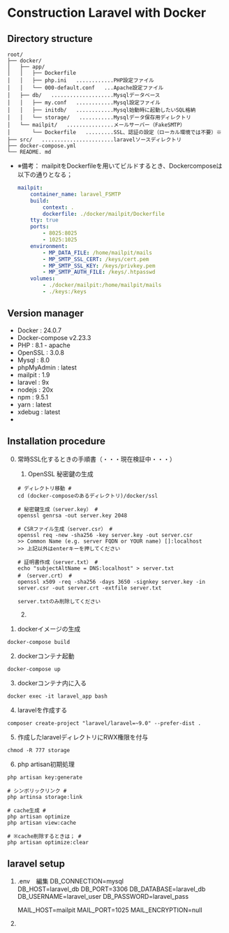 # Construction Laravel with Docker


## Directory structure
```
root/
├── docker/
│   ├── app/
│   │   ├── Dockerfile
│   │   ├── php.ini   ............PHP設定ファイル
│   │   └── 000-default.conf   ...Apache設定ファイル
│   ├── db/   ....................Mysqlデータベース
│   │   ├── my.conf   ............Mysql設定ファイル
│   │   ├── initdb/   ............Mysql始動時に起動したいSQL格納
│   │   └── storage/   ...........Mysqlデータ保存用ディレクトリ
│   └── mailpit/   ...............メールサーバー（FakeSMTP）
│       └── Dockerfile   .........SSL、認証の設定（ローカル環境では不要）※
├── src/   .......................laravelソースディレクトリ
├── docker-compose.yml
└── README. md
```

- ※備考：
    mailpitをDockerfileを用いてビルドするとき、Dockercomposeは以下の通りとなる；
    ``` docker-compose.yml
    mailpit:
        container_name: laravel_FSMTP
        build:
            context: .
            dockerfile: ./docker/mailpit/Dockerfile
        tty: true
        ports:
            - 8025:8025
            - 1025:1025
        environment:
            - MP_DATA_FILE: /home/mailpit/mails
            - MP_SMTP_SSL_CERT: /keys/cert.pem
            - MP_SMTP_SSL_KEY: /keys/privkey.pem
            - MP_SMTP_AUTH_FILE: /keys/.htpasswd
        volumes:
            - ./docker/mailpit:/home/mailpit/mails
            - ./keys:/keys
    ``` 


## Version manager
- Docker : 24.0.7
- Docker-compose v2.23.3
- PHP : 8.1 - apache
- OpenSSL : 3.0.8
- Mysql : 8.0
- phpMyAdmin : latest
- mailpit : 1.9
- laravel : 9x
- nodejs : 20x
- npm : 9.5.1
- yarn : latest
- xdebug : latest
- 


## Installation procedure

0. 常時SSL化するときの手順書（・・・現在検証中・・・）
    1. OpenSSL 秘密鍵の生成
    ```
    # ディレクトリ移動 #
    cd (docker-composeのあるディレクトリ)/docker/ssl

    # 秘密鍵生成（server.key） #
    openssl genrsa -out server.key 2048

    # CSRファイル生成（server.csr） #
    openssl req -new -sha256 -key server.key -out server.csr
    >> Common Name (e.g. server FQDN or YOUR name) []:localhost
    >> 上記以外はenterキーを押してください

    # 証明書作成（server.txt） #
    echo "subjectAltName = DNS:localhost" > server.txt
    # （server.crt） #
    openssl x509 -req -sha256 -days 3650 -signkey server.key -in server.csr -out server.crt -extfile server.txt

    server.txtのみ削除してください
    ```
    
    2. 


1. dockerイメージの生成
```
docker-compose build
```

2. dockerコンテナ起動
```
docker-compose up
```

3. dockerコンテナ内に入る
```
docker exec -it laravel_app bash
```

4. laravelを作成する
```
composer create-project "laravel/laravel=~9.0" --prefer-dist .
```

5. 作成したlaravelディレクトリにRWX権限を付与
```
chmod -R 777 storage
```

6. php artisan初期処理
```
php artisan key:generate

# シンボリックリンク #
php artinsa storage:link

# cache生成 #
php artisan optimize
php artisan view:cache

# ※cache削除するときは； #
php artisan optimize:clear
```

## laravel setup
1. .env　編集
    DB_CONNECTION=mysql  
    DB_HOST=laravel_db
    DB_PORT=3306
    DB_DATABASE=laravel_db
    DB_USERNAME=laravel_user
    DB_PASSWORD=laravel_pass
    
    MAIL_HOST=mailpit
    MAIL_PORT=1025
    MAIL_ENCRYPTION=null

2. 

